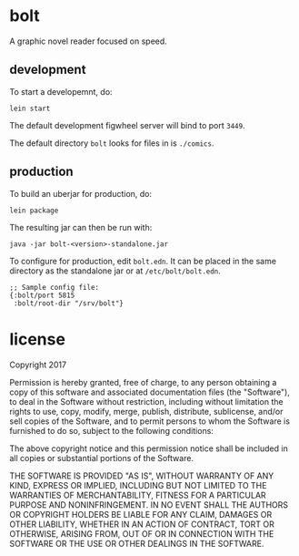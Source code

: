 # bolt

A graphic novel reader focused on speed.

## development

To start a developemnt, do:

    lein start

The default development figwheel server will bind to port `3449`.

The default directory `bolt` looks for files in is `./comics`.

## production

To build an uberjar for production, do:

    lein package

The resulting jar can then be run with:

    java -jar bolt-<version>-standalone.jar

To configure for production, edit `bolt.edn`. It can be
placed in the same directory as the standalone jar or at
`/etc/bolt/bolt.edn`.

```edn
;; Sample config file:
{:bolt/port 5815
 :bolt/root-dir "/srv/bolt"}
```

# license

Copyright 2017

Permission is hereby granted, free of charge, to any person obtaining a
copy of this software and associated documentation files (the "Software"),
to deal in the Software without restriction, including without limitation
the rights to use, copy, modify, merge, publish, distribute, sublicense,
and/or sell copies of the Software, and to permit persons to whom the
Software is furnished to do so, subject to the following conditions:

The above copyright notice and this permission notice shall be included in
all copies or substantial portions of the Software.

THE SOFTWARE IS PROVIDED "AS IS", WITHOUT WARRANTY OF ANY KIND, EXPRESS OR
IMPLIED, INCLUDING BUT NOT LIMITED TO THE WARRANTIES OF MERCHANTABILITY,
FITNESS FOR A PARTICULAR PURPOSE AND NONINFRINGEMENT. IN NO EVENT SHALL
THE AUTHORS OR COPYRIGHT HOLDERS BE LIABLE FOR ANY CLAIM, DAMAGES OR OTHER
LIABILITY, WHETHER IN AN ACTION OF CONTRACT, TORT OR OTHERWISE, ARISING
FROM, OUT OF OR IN CONNECTION WITH THE SOFTWARE OR THE USE OR OTHER
DEALINGS IN THE SOFTWARE.
